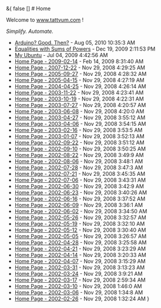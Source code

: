 &{<nil> false <nil> <nil> [] <nil> <nil> <nil> <nil> # Home

Welcome to www.tattvum.com !

*Simplify. Automate.*

*   [Arduino? Good. Then?](Arduino%20Good%20Then.html) - Aug 05, 2010 10:35:3 AM
*   [Equalities with Sums of Powers](Equalities%20with%20Sums%20of%20Powers.html) - Dec 19, 2009 2:11:53 PM
*   [My Ubuntu](My%20Ubuntu.html) - Jul 04, 2009 4:42:56 AM
*   [Home Page - 2009-02-14](Home%20Page%20-%202009-02-14.html) - Feb 14, 2009 8:31:40 AM
*   [Home Page - 2007-12-22](Home%20Page%20-%202007-12-22.html) - Nov 29, 2008 4:29:25 AM
*   [Home Page - 2005-09-27](Home%20Page%20-%202005-09-27.html) - Nov 29, 2008 4:28:32 AM
*   [Home Page - 2005-04-15](Home%20Page%20-%202005-04-15.html) - Nov 29, 2008 4:27:19 AM
*   [Home Page - 2004-04-25](Home%20Page%20-%202004-04-25.html) - Nov 29, 2008 4:26:14 AM
*   [Home Page - 2003-11-22](Home%20Page%20-%202003-11-22.html) - Nov 29, 2008 4:23:41 AM
*   [Home Page - 2003-10-19](Home%20Page%20-%202003-10-19.html) - Nov 29, 2008 4:22:31 AM
*   [Home Page - 2003-07-27](Home%20Page%20-%202003-07-27.html) - Nov 29, 2008 4:20:57 AM
*   [Home Page - 2003-06-08](Home%20Page%20-%202003-06-08.html) - Nov 29, 2008 4:20:0 AM
*   [Home Page - 2003-04-27](Home%20Page%20-%202003-04-27.html) - Nov 29, 2008 3:55:12 AM
*   [Home Page - 2003-04-06](Home%20Page%20-%202003-04-06.html) - Nov 29, 2008 3:54:15 AM
*   [Home Page - 2003-02-16](Home%20Page%20-%202003-02-16.html) - Nov 29, 2008 3:53:5 AM
*   [Home Page - 2003-01-07](Home%20Page%20-%202003-01-07.html) - Nov 29, 2008 3:52:13 AM
*   [Home Page - 2002-09-22](Home%20Page%20-%202002-09-22.html) - Nov 29, 2008 3:51:12 AM
*   [Home Page - 2002-09-10](Home%20Page%20-%202002-09-10.html) - Nov 29, 2008 3:50:25 AM
*   [Home Page - 2002-08-22](Home%20Page%20-%202002-08-22.html) - Nov 29, 2008 3:49:9 AM
*   [Home Page - 2002-08-06](Home%20Page%20-%202002-08-06.html) - Nov 29, 2008 3:48:1 AM
*   [Home Page - 2002-07-28](Home%20Page%20-%202002-07-28.html) - Nov 29, 2008 3:47:3 AM
*   [Home Page - 2002-07-21](Home%20Page%20-%202002-07-21.html) - Nov 29, 2008 3:45:35 AM
*   [Home Page - 2002-07-06](Home%20Page%20-%202002-07-06.html) - Nov 29, 2008 3:43:31 AM
*   [Home Page - 2002-06-30](Home%20Page%20-%202002-06-30.html) - Nov 29, 2008 3:42:9 AM
*   [Home Page - 2002-06-23](Home%20Page%20-%202002-06-23.html) - Nov 29, 2008 3:40:26 AM
*   [Home Page - 2002-06-16](Home%20Page%20-%202002-06-16.html) - Nov 29, 2008 3:37:52 AM
*   [Home Page - 2002-06-09](Home%20Page%20-%202002-06-09.html) - Nov 29, 2008 3:36:1 AM
*   [Home Page - 2002-06-02](Home%20Page%20-%202002-06-02.html) - Nov 29, 2008 3:34:50 AM
*   [Home Page - 2002-05-26](Home%20Page%20-%202002-05-26.html) - Nov 29, 2008 3:32:57 AM
*   [Home Page - 2002-05-19](Home%20Page%20-%202002-05-19.html) - Nov 29, 2008 3:32:10 AM
*   [Home Page - 2002-05-12](Home%20Page%20-%202002-05-12.html) - Nov 29, 2008 3:30:40 AM
*   [Home Page - 2002-05-05](Home%20Page%20-%202002-05-05.html) - Nov 29, 2008 3:26:57 AM
*   [Home Page - 2002-04-28](Home%20Page%20-%202002-04-28.html) - Nov 29, 2008 3:25:58 AM
*   [Home Page - 2002-04-21](Home%20Page%20-%202002-04-21.html) - Nov 29, 2008 3:23:29 AM
*   [Home Page - 2002-04-14](Home%20Page%20-%202002-04-14.html) - Nov 29, 2008 3:20:33 AM
*   [Home Page - 2002-04-07](Home%20Page%20-%202002-04-07.html) - Nov 29, 2008 3:15:29 AM
*   [Home Page - 2002-03-31](Home%20Page%20-%202002-03-31.html) - Nov 29, 2008 3:13:23 AM
*   [Home Page - 2002-03-24](Home%20Page%20-%202002-03-24.html) - Nov 29, 2008 3:9:21 AM
*   [Home Page - 2002-03-17](Home%20Page%20-%202002-03-17.html) - Nov 29, 2008 2:59:34 AM
*   [Home Page - 2002-03-10](Home%20Page%20-%202002-03-10.html) - Nov 29, 2008 1:46:0 AM
*   [Home Page - 2002-03-06](Home%20Page%20-%202002-03-06.html) - Nov 29, 2008 1:34:8 AM
*   [Home Page - 2002-02-26](Home%20Page%20-%202002-02-26.html) - Nov 29, 2008 1:32:24 AM
}